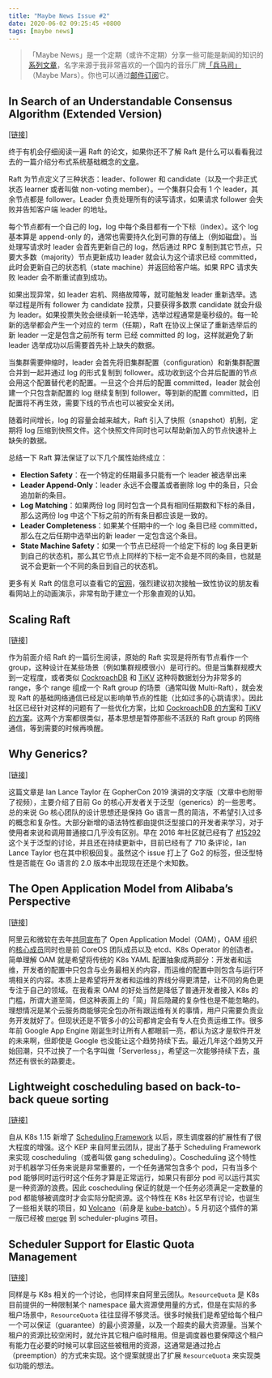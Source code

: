 ```yaml
---
title: "Maybe News Issue #2"
date: 2020-06-02 09:25:45 +0800
tags: [maybe news]
---
```


> 「Maybe News」是一个定期（或许不定期）分享一些可能是新闻的知识的[系列文章](/blog/tags/maybe-news)，名字来源于我非常喜欢的一个国内的音乐厂牌[「兵马司」](https://en.wikipedia.org/wiki/Maybe_Mars)（Maybe Mars）。你也可以通过[邮件订阅](https://maybe.news)它。

<!--truncate-->

## In Search of an Understandable Consensus Algorithm (Extended Version)

[[链接]](https://raft.github.io/raft.pdf)

终于有机会仔细阅读一遍 Raft 的论文，如果你还不了解 Raft 是什么可以看看我过去的一篇介绍分布式系统基础概念的[文章](/blog/2020/05/25/how-to-design-a-distributed-index-framework-part-5)。

Raft 为节点定义了三种状态：leader、follower 和 candidate（以及一个非正式状态 learner 或者叫做 non-voting member）。一个集群只会有 1 个 leader，其余节点都是 follower。Leader 负责处理所有的读写请求，如果请求 follower 会失败并告知客户端 leader 的地址。

每个节点都有一个自己的 log，log 中每个条目都有一个下标（index）。这个 log 基本算是 append-only 的，通常也需要持久化到可靠的存储上（例如磁盘）。当处理写请求时 leader 会首先更新自己的 log，然后通过 RPC 复制到其它节点，只要大多数（majority）节点更新成功 leader 就会认为这个请求已经 committed，此时会更新自己的状态机（state machine）并返回给客户端。如果 RPC 请求失败 leader 会不断重试直到成功。

如果出现异常，如 leader 宕机、网络故障等，就可能触发 leader 重新选举。选举过程是所有 follower 为 candidate 投票，只要获得多数票 candidate 就会升级为 leader。如果投票失败会继续新一轮选举，选举过程通常是毫秒级的。每一轮新的选举都会产生一个对应的 term（任期），Raft 在协议上保证了重新选举后的新 leader 一定是包含之前所有 term 已经 committed 的 log，这样就避免了新 leader 选举成功以后需要首先补上缺失的数据。

当集群需要伸缩时，leader 会首先将旧集群配置（configuration）和新集群配置合并到一起并通过 log 的形式复制到 follower。成功收到这个合并后配置的节点会用这个配置替代老的配置。一旦这个合并后的配置 committed，leader 就会创建一个只包含新配置的 log 继续复制到 follower。等到新的配置 committed，旧配置将不再生效，需要下线的节点也可以被安全关闭。

随着时间增长，log 的容量会越来越大，Raft 引入了快照（snapshot）机制，定期将 log 压缩到快照文件。这个快照文件同时也可以帮助新加入的节点快速补上缺失的数据。

总结一下 Raft 算法保证了以下几个属性始终成立：

- **Election Safety**：在一个特定的任期最多只能有一个 leader 被选举出来
- **Leader Append-Only**：leader 永远不会覆盖或者删除 log 中的条目，只会追加新的条目。
- **Log Matching**：如果两份 log 同时包含一个具有相同任期数和下标的条目，那么这两份 log 中这个下标之前的所有条目都应该是一致的。
- **Leader Completeness**：如果某个任期中的一个 log 条目已经 committed，那么在之后任期中选举出的新 leader 一定包含这个条目。
- **State Machine Safety**：如果一个节点已经将一个给定下标的 log 条目更新到自己的状态机，那么其它节点上同样的下标一定不会是不同的条目，也就是说不会更新一个不同的条目到自己的状态机。

更多有关 Raft 的信息可以查看它的[官网](https://raft.github.io)，强烈建议初次接触一致性协议的朋友看看网站上的动画演示，非常有助于建立一个形象直观的认知。

## Scaling Raft

[[链接]](https://www.cockroachlabs.com/blog/scaling-raft)

作为前面介绍 Raft 的一篇衍生阅读，原始的 Raft 实现是将所有节点看作一个 group，这种设计在某些场景（例如集群规模很小）是可行的。但是当集群规模大到一定程度，或者类似 [CockroachDB](https://github.com/cockroachdb/cockroach) 和 [TiKV](https://github.com/tikv/tikv) 这种将数据划分为非常多的 range，多个 range 组成一个 Raft group 的场景（通常叫做 Multi-Raft），就会发现 Raft 的基础网络通信已经足以影响单节点的性能（比如过多的心跳请求）。因此社区已经针对这样的问题有了一些优化方案，比如 [CockroachDB 的方案](https://github.com/cockroachdb/cockroach/issues/357)和 [TiKV 的方案](https://github.com/tikv/tikv/pull/4591)。这两个方案都很类似，基本思想是暂停那些不活跃的 Raft group 的网络通信，等到需要的时候再唤醒。

## Why Generics?

[[链接]](https://blog.golang.org/why-generics)

这篇文章是 Ian Lance Taylor 在 GopherCon 2019 演讲的文字版（文章中也附带了视频），主要介绍了目前 Go 的核心开发者关于泛型（generics）的一些思考。总的来说 Go 核心团队的设计思想还是保持 Go 语言一贯的简洁，不希望引入过多的概念和复杂性。大部分新增的语法特性都由提供泛型接口的开发者来学习，对于使用者来说和调用普通接口几乎没有区别。早在 2016 年社区就已经有了 [#15292](https://github.com/golang/go/issues/15292) 这个关于泛型的讨论，并且还在持续更新中，目前已经有了 710 条评论，Ian Lance Taylor 也在其中积极回复。虽然这个 issue 打上了 Go2 的标签，但泛型特性是否能在 Go 语言的 2.0 版本中出现现在还是个未知数。

## The Open Application Model from Alibaba’s Perspective

[[链接]](https://www.infoq.com/articles/oam-alibaba)

阿里云和微软在去年[共同宣布](https://cloudblogs.microsoft.com/opensource/2019/10/16/announcing-open-application-model)了 Open Application Model（OAM），OAM 组织的[核心成员](https://github.com/orgs/oam-dev/people)同时也是前 CoreOS 团队成员以及 etcd、K8s Operator 的创造者。简单理解 OAM 就是希望将传统的 K8s YAML 配置抽象成两部分：开发者和运维，开发者的配置中只包含与业务最相关的内容，而运维的配置中则包含与运行环境相关的内容。本质上是希望将开发者和运维的界线分得更清楚，让不同的角色更专注于自己的领域。在我看来 OAM 的好处当然是降低了普通开发者接入 K8s 的门槛，所谓大道至简，但这种表面上的「简」背后隐藏的复杂性也是不能忽略的。理想情况是某个云服务商能够完全包办所有跟运维有关的事情，用户只需要负责业务开发就好了。但现状还是不管多小的公司都肯定会有专人在负责运维工作。很多年前 Google App Engine 刚诞生时让所有人都眼前一亮，都认为这才是软件开发的未来啊，但即使是 Google 也没能让这个趋势持续下去。最近几年这个趋势又开始回潮，只不过换了一个名字叫做「Serverless」，希望这一次能够持续下去，虽然还有很长的路要走。

## Lightweight coscheduling based on back-to-back queue sorting

[[链接]](https://github.com/kubernetes-sigs/scheduler-plugins/blob/master/kep/20200116-lightweight-coscheduling-based-on-back-to-back-queue-sorting.md)

自从 K8s 1.15 新增了 [Scheduling Framework](https://kubernetes.io/docs/concepts/scheduling-eviction/scheduling-framework) 以后，原生调度器的扩展性有了很大程度的增强。这个 KEP 来自阿里云团队，提出了基于 Scheduling Framework 来实现 coscheduling（或者叫做 gang scheduling）。Coscheduling 这个特性对于机器学习任务来说是非常重要的，一个任务通常包含多个 pod，只有当多个 pod 能够同时运行时这个任务才算是正常运行，如果只有部分 pod 可以运行其实是一种资源的浪费。因此 coscheduling 保证的就是一个任务必须满足一定数量的 pod 都能够被调度时才会实际分配资源。这个特性在 K8s 社区早有讨论，也诞生了一些相关联的项目，如 [Volcano](https://volcano.sh)（前身是 [kube-batch](https://github.com/kubernetes-sigs/kube-batch)）。5 月初这个插件的第一版已经被 [merge](https://github.com/kubernetes-sigs/scheduler-plugins/pull/4) 到 scheduler-plugins 项目。

## Scheduler Support for Elastic Quota Management

[[链接]](https://docs.google.com/document/d/1ViujTXLP1XX3WKYUTk6u5LTdJ1sX-tVIw9_t9_mLpIc/edit?usp=sharing)

同样是与 K8s 相关的一个讨论，也同样来自阿里云团队。`ResourceQuota` 是 K8s 目前提供的一种限制某个 namespace 最大资源使用量的方式，但是在实际的多租户场景中，`ResourceQuota` 往往显得不够灵活。很多时候我们是希望给每个租户一个可以保证（guarantee）的最小资源量，以及一个超卖的最大资源量。当某个租户的资源比较空闲时，就允许其它租户临时租用。但是调度器也要保障这个租户有能力在必要的时候可以拿回这些被租用的资源，这通常是通过抢占（preemption）的方式来实现。这个提案就提出了扩展 `ResourceQuota` 来实现类似功能的想法。
